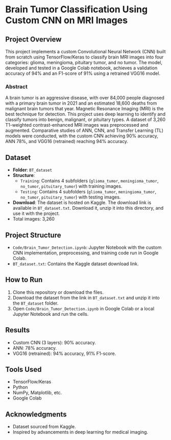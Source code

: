# Brain Tumor Classification Using Custom CNN on MRI Images

## Project Overview
This project implements a custom Convolutional Neural Network (CNN) built from scratch using TensorFlow/Keras to classify brain MRI images into four categories: glioma, meningioma, pituitary tumor, and no tumor. The model, developed and tested in a Google Colab notebook, achieves a validation accuracy of 94% and an F1-score of 91% using a retrained VGG16 model.

### Abstract
A brain tumor is an aggressive disease, with over 84,000 people diagnosed with a primary brain tumor in 2021 and an estimated 18,600 deaths from malignant brain tumors that year. Magnetic Resonance Imaging (MRI) is the best technique for detection. This project uses deep learning to identify and classify tumors into benign, malignant, or pituitary types. A dataset of 3,260 T1-weighted contrast-enhanced MRI images was preprocessed and augmented. Comparative studies of ANN, CNN, and Transfer Learning (TL) models were conducted, with the custom CNN achieving 90% accuracy, ANN 78%, and VGG16 (retrained) reaching 94% accuracy.

## Dataset
- **Folder**: `BT_dataset`
- **Structure**:
  - `Training`: Contains 4 subfolders (`glioma_tumor`, `meningioma_tumor`, `no_tumor`, `pituitary_tumor`) with training images.
  - `Testing`: Contains 4 subfolders (`glioma_tumor`, `meningioma_tumor`, `no_tumor`, `pituitary_tumor`) with testing images.
- **Download**: The dataset is hosted on Kaggle. The download link is available in `BT_dataset.txt`. Download it, unzip it into this directory, and use it with the project.
- Total images: 3,260

## Project Structure
- `Code/Brain_Tumor_Detection.ipynb`: Jupyter Notebook with the custom CNN implementation, preprocessing, and training code run in Google Colab.
- `BT_dataset.txt`: Contains the Kaggle dataset download link.

## How to Run
1. Clone this repository or download the files.
2. Download the dataset from the link in `BT_dataset.txt` and unzip it into the `BT_dataset` folder.
4. Open `Code/Brain_Tumor_Detection.ipynb` in Google Colab or a local Jupyter Notebook and run the cells.

## Results
- Custom CNN (3 layers): 90% accuracy.
- ANN: 78% accuracy.
- VGG16 (retrained): 94% accuracy, 91% F1-score.

## Tools Used
- TensorFlow/Keras
- Python
- NumPy, Matplotlib, etc.
- Google Colab

## Acknowledgments
- Dataset sourced from Kaggle.
- Inspired by advancements in deep learning for medical imaging.

